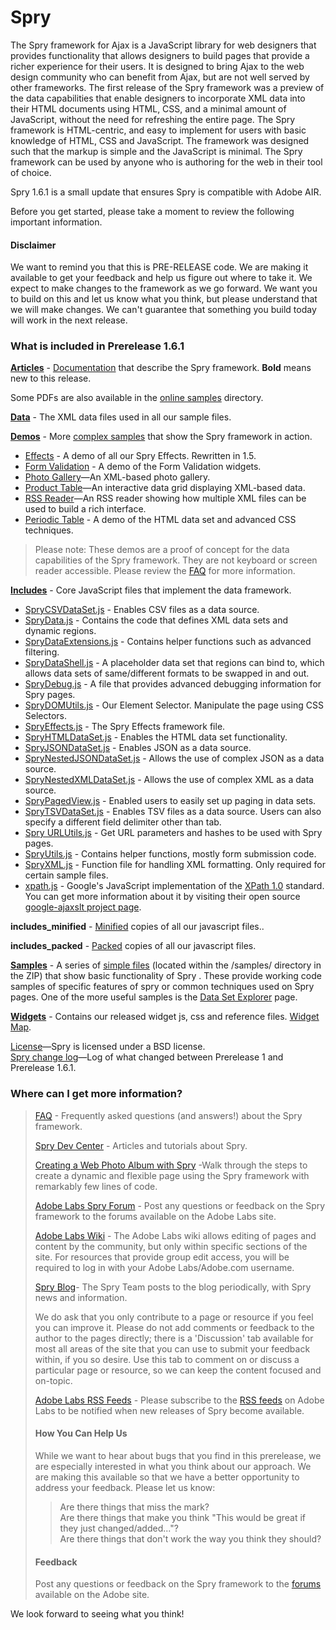 Spry
====

The Spry framework for Ajax is a JavaScript library for  web designers that provides functionality that allows designers to  build pages that provide a richer experience for their users. It is  designed to bring Ajax to the web design community who can benefit from  Ajax, but are not well served by other frameworks. The first release of  the Spry framework was a preview of the data capabilities that enable  designers to incorporate XML data into their HTML documents using HTML,  CSS, and a minimal amount of JavaScript, without the need for  refreshing the entire page. The Spry framework is HTML-centric, and  easy to implement for users with basic knowledge of HTML, CSS and  JavaScript. The framework was designed such that the markup is simple  and the JavaScript is minimal. The Spry framework can be used by anyone  who is authoring for the web in their tool of choice.

Spry 1.6.1 is a small update that ensures Spry is compatible with Adobe AIR.

Before you get started, please take a moment to review the following important information.

#### Disclaimer

We want to remind you that this is PRE-RELEASE code. We are making it available to get your feedback and help us figure out where to take it. We expect to make changes to the framework as we go forward. We want you to build on this and let us know what you think, but please understand that we will make changes. We can't guarantee that something you build today will work in the next release.

### What is included in Prerelease 1.6.1

<p><strong><a href="Spry/blob/master/articles/">Articles</a></strong> - <a href="docs.html">Documentation</a> that describe the Spry framework. <strong>Bold</strong> means new to this release.</p>
<p>Some PDFs are also available in the <a href="http://labs.adobe.com/technologies/spry/samples/">online samples</a> directory. </p>
<p><strong><a href="Spry/blob/master/data/">Data</a></strong> - The XML data files used in all our sample files. </p>
<p><strong><a href="Spry/blob/master/demos/">Demos</a></strong> - More <a href="demos/index.html">complex samples</a> that show the Spry framework in action.</p>
<ul>
<li><a href="Spry/blob/master/demos/effects/index.html">Effects</a> - A demo of all our Spry Effects. Rewritten in 1.5.</li>
<li><a href="Spry/blob/master/demos/formsvalidation/index.html">Form Validation</a> - A demo of the Form Validation widgets. </li>
<li><a href="Spry/blob/master/demos/gallery/index.html" target="_blank">Photo Gallery</a>&#8212;An XML-based photo gallery.</li>
<li><a href="Spry/blob/master/demos/products/index.html" target="_blank">Product Table</a>&#8212;An interactive data grid displaying XML-based data. </li>
<li><a href="Spry/blob/master/demos/rssreader/index.html" target="_blank">RSS Reader</a>&#8212;An RSS reader showing how multiple XML files can be used to build a rich interface.</li>
<li><a href="Spry/blob/master/demos/periodic_table/periodic_table.htm">Periodic Table</a> - A demo of the HTML data set and advanced CSS techniques.</li>
</ul>
<blockquote>
<p>Please note: These demos are a proof of concept for  the data capabilities of the Spry framework. They are not keyboard or  screen reader accessible. Please review the <a href="http://www.adobe.com/go/labs_spry_pr1_faq">FAQ</a> for more information.</p>
</blockquote>
<p><strong><a href="Spry/blob/master/includes/">Includes</a></strong> - Core JavaScript files that implement the data framework. </p>
<ul>
<li><a href="Spry/blob/master/includes/SpryCSVDataSet.js">SpryCSVDataSet.js</a> - Enables CSV files as a data source.</li>
<li><a href="Spry/blob/master/includes/SpryData.js">SpryData.js</a> - Contains the code that defines XML data sets and dynamic regions.</li>
<li><a href="Spry/blob/master/includes/SpryDataExtensions.js">SpryDataExtensions.js</a> - Contains helper functions such as advanced filtering.</li>
<li><a href="Spry/blob/master/includes/SpryDataShell.js">SpryDataShell.js</a> - A placeholder data set that regions can bind to, which allows data sets of same/different formats to be swapped in and out.</li>
<li><a href="Spry/blob/master/includes/SpryDebug.js">SpryDebug.js</a> - A file that provides advanced debugging information for Spry pages.</li>
<li><a href="Spry/blob/master/includes/SpryDOMUtils.js">SpryDOMUtils.js</a> - Our Element Selector. Manipulate the page using CSS Selectors.</li>
<li><a href="Spry/blob/master/includes/SpryEffects.js">SpryEffects.js</a> - The Spry Effects framework file. </li>
<li><a href="Spry/blob/master/includes/SpryHTMLDataSet.js">SpryHTMLDataSet.js</a> - Enables the HTML data set functionality.</li>
<li><a href="Spry/blob/master/includes/SpryJSONDataSet.js">SpryJSONDataSet.js</a> - Enables JSON as a data source.</li>
<li><a href="Spry/blob/master/includes/SpryNestedJSONDataSet.js">SpryNestedJSONDataSet.js</a> - Allows the use of complex JSON as a data source.</li>
<li><a href="Spry/blob/master/includes/SpryNestedXMLDataSet.js">SpryNestedXMLDataSet.js</a> - Allows the use of complex XML as a data source.</li>
<li><a href="Spry/blob/master/includes/SpryPagedView.js">SpryPagedView.js</a> - Enabled users to easily set up paging in data sets.</li>
<li><a href="Spry/blob/master/includes/SpryTSVDataSet.js">SpryTSVDataSet.js</a> - Enables TSV files as a data source. Users can also specify a different field delimiter other than tab.</li>
<li><a href="Spry/blob/master/includes/SpryURLUtils.js">Spry URLUtils.js</a> - Get URL parameters and hashes to be used with Spry pages.</li>
<li><a href="Spry/blob/master/includes/SpryUtils.js">SpryUtils.js</a> - Contains helper functions, mostly form submission code.</li>
<li><a href="Spry/blob/master/includes/SpryXML.js">SpryXML.js</a> - Function file for handling XML formatting. Only required for certain sample files. </li>
<li><a href="Spry/blob/master/includes/xpath.js">xpath.js</a> - Google's JavaScript implementation of the <a href="http://www.w3.org/TR/xpath" target="_blank">XPath 1.0</a> standard. You can get more information about it by   visiting their open source <a href="http://goog-ajaxslt.sourceforge.net/" target="_blank">google-ajaxslt project page</a>.</li>
</ul>
<p><strong>includes_minified</strong> - <a href="http://javascript.crockford.com/jsmin.html">Minified</a> copies of all our javascript files..</p>
<p><strong>includes_packed</strong> - <a href="http://dean.edwards.name/packer/">Packed</a> copies of all our javascript files.<br />
</p>
<p><strong><a href="Spry/blob/master/samples/">Samples</a></strong> - A series of <a href="samples/index.html">simple files</a> (located within the /samples/ directory in the ZIP) that show basic functionality of Spry . These  provide working code samples of specific features of spry or common  techniques used on Spry pages. One of the more useful samples is the <a href="samples/data_region/DataSetExplorer.html">Data Set Explorer</a> page. </p>
<p><strong><a href="Spry/blob/master/widgets/">Widgets</a></strong> - Contains our released widget js, css and reference  files. <a href="widgets/widgets.html">Widget Map</a>.</p>
<p><a href="Spry/blob/master/License.html">License</a>&#8212;Spry is licensed under a BSD license. <br />
<a href="Spry/blob/master/ChangeLog.html">Spry change log</a>&#8212;Log of what changed between Prerelease 1 and Prerelease 1.6.1.</p>
<h3>Where can I get more information? </h3>
<blockquote>
<p><a href="http://www.adobe.com/go/labs_spry_pr1_faq">FAQ</a> - Frequently asked questions (and answers!) about the Spry framework.</p>
<p><a href="http://www.adobe.com/devnet/spry/">Spry Dev Center</a> - Articles and tutorials about Spry.</p>
<p><a href="http://www.adobe.com/devnet/dreamweaver/articles/spry_photo_album.html">Creating a  Web Photo Album with Spry</a> -Walk through the steps to create a dynamic and flexible page using the Spry framework with remarkably few lines of code.</p>
<p><a href="http://www.adobe.com/cfusion/webforums/forum/categories.cfm?forumid=72&amp;catid=602" target="_blank">Adobe Labs Spry Forum</a> - Post any questions or feedback on the Spry framework to the forums available on the Adobe Labs site.</p>
<p><a href="http://www.adobe.com/go/labs_spry_pr1_wiki">Adobe Labs Wiki</a> - The Adobe Labs wiki allows editing of pages and content  by the community, but only within specific sections of the site. For  resources that provide group edit access, you will be required to log  in with your Adobe Labs/Adobe.com username. </p>
<p><a href="http://blogs.adobe.com/spryteam/">Spry Blog</a>- The Spry Team posts to the blog periodically, with Spry news and information.</p>
<p>We  do ask that you only contribute to a page or resource if you feel you  can improve it. Please do not add comments or feedback to the author to  the pages directly; there is a 'Discussion' tab available for most all  areas of the site that you can use to submit your feedback within, if you so  desire. Use this tab to comment on or discuss a particular page or  resource, so we can keep the content focused and on-topic.</p>
<p><a href="http://www.adobe.com/go/labs_spry_pr1_rss">Adobe Labs RSS Feeds</a> - Please subscribe to the <a href="http://www.adobe.com/go/labs_rss">RSS feeds</a> on Adobe Labs to be   notified when new releases of Spry become available.</p>
<h4>How You Can Help Us</h4>
<p>While we want to hear about bugs that you find in this prerelease, we are especially interested in what you think about our approach. We are making this available so that we have a better opportunity to address your feedback. Please let us know:</p>
<blockquote>
  <p>Are there things that miss the mark?<br />
    Are there things that make you think &quot;This would be great if they just changed/added...&quot;?<br />
    Are there things that don't work the way you think they should?</p>
</blockquote>
<h4>Feedback</h4>
<p>Post any questions or feedback on the Spry framework to the <a href="http://www.adobe.com/go/labs_spry_pr1_forum" target="_blank">forums</a> available on the Adobe site.</p>
</blockquote>
<p>We look forward to seeing what you think!</p>